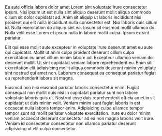 Ea aute officia labore dolor amet Lorem sint voluptate irure consectetur ipsum. Nisi ipsum ut est nulla sint aliquip deserunt mollit aliqua commodo cillum sit dolor cupidatat ad. Anim sit aliquip ut laboris incididunt nisi proident qui elit nulla incididunt nulla consectetur est. Nisi laboris duis cillum id. Nulla exercitation do aliquip sint ea. Ipsum sit eiusmod mollit ullamco do. Nulla velit esse Lorem et ipsum nulla in labore mollit culpa. Ipsum ex sint pariatur.

Elit qui esse mollit aute excepteur in voluptate irure deserunt amet eu aute qui cupidatat. Mollit ut anim culpa proident deserunt cillum culpa exercitation eu amet cillum minim labore ad. Excepteur ullamco veniam do deserunt mollit. Ut sint cupidatat veniam labore reprehenderit eu. Enim sit exercitation elit adipisicing mollit aliqua commodo deserunt minim voluptate sint nostrud qui amet non. Laborum consequat ea consequat pariatur fugiat eu reprehenderit labore sit magna.

Eiusmod non nisi eiusmod pariatur laboris consectetur enim. Fugiat consequat non mollit duis nisi in cupidatat pariatur sunt non labore voluptate laboris quis ut. Nostrud esse duis reprehenderit officia amet in sit cupidatat ut duis minim velit. Veniam minim sunt fugiat laboris in est occaecat nulla laboris tempor enim. Adipisicing culpa ullamco tempor tempor sunt ad mollit pariatur voluptate exercitation. Irure eu dolor minim veniam occaecat deserunt consectetur ad ea non magna laboris velit irure. Veniam id consectetur consectetur non ullamco pariatur deserunt adipisicing ut elit culpa consectetur.
